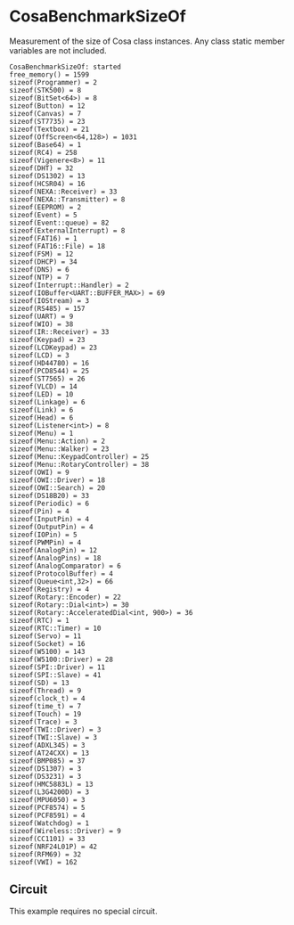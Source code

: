 CosaBenchmarkSizeOf
===================

Measurement of the size of Cosa class instances. Any class static
member variables are not included. 

	CosaBenchmarkSizeOf: started   
	free_memory() = 1599   
	sizeof(Programmer) = 2   
	sizeof(STK500) = 8   
	sizeof(BitSet<64>) = 8   
	sizeof(Button) = 12   
	sizeof(Canvas) = 7   
	sizeof(ST7735) = 23   
	sizeof(Textbox) = 21   
	sizeof(OffScreen<64,128>) = 1031   
	sizeof(Base64) = 1   
	sizeof(RC4) = 258   
	sizeof(Vigenere<8>) = 11   
	sizeof(DHT) = 32   
	sizeof(DS1302) = 13   
	sizeof(HCSR04) = 16   
	sizeof(NEXA::Receiver) = 33   
	sizeof(NEXA::Transmitter) = 8   
	sizeof(EEPROM) = 2   
	sizeof(Event) = 5   
	sizeof(Event::queue) = 82   
	sizeof(ExternalInterrupt) = 8   
	sizeof(FAT16) = 1   
	sizeof(FAT16::File) = 18   
	sizeof(FSM) = 12   
	sizeof(DHCP) = 34   
	sizeof(DNS) = 6   
	sizeof(NTP) = 7   
	sizeof(Interrupt::Handler) = 2   
	sizeof(IOBuffer<UART::BUFFER_MAX>) = 69   
	sizeof(IOStream) = 3   
	sizeof(RS485) = 157   
	sizeof(UART) = 9   
	sizeof(WIO) = 38   
	sizeof(IR::Receiver) = 33   
	sizeof(Keypad) = 23   
	sizeof(LCDKeypad) = 23   
	sizeof(LCD) = 3   
	sizeof(HD44780) = 16   
	sizeof(PCD8544) = 25   
	sizeof(ST7565) = 26   
	sizeof(VLCD) = 14   
	sizeof(LED) = 10   
	sizeof(Linkage) = 6   
	sizeof(Link) = 6   
	sizeof(Head) = 6   
	sizeof(Listener<int>) = 8   
	sizeof(Menu) = 1   
	sizeof(Menu::Action) = 2   
	sizeof(Menu::Walker) = 23   
	sizeof(Menu::KeypadController) = 25   
	sizeof(Menu::RotaryController) = 38   
	sizeof(OWI) = 9   
	sizeof(OWI::Driver) = 18   
	sizeof(OWI::Search) = 20   
	sizeof(DS18B20) = 33   
	sizeof(Periodic) = 6   
	sizeof(Pin) = 4   
	sizeof(InputPin) = 4   
	sizeof(OutputPin) = 4   
	sizeof(IOPin) = 5   
	sizeof(PWMPin) = 4   
	sizeof(AnalogPin) = 12   
	sizeof(AnalogPins) = 18   
	sizeof(AnalogComparator) = 6   
	sizeof(ProtocolBuffer) = 4   
	sizeof(Queue<int,32>) = 66   
	sizeof(Registry) = 4   
	sizeof(Rotary::Encoder) = 22   
	sizeof(Rotary::Dial<int>) = 30   
	sizeof(Rotary::AcceleratedDial<int, 900>) = 36   
	sizeof(RTC) = 1   
	sizeof(RTC::Timer) = 10   
	sizeof(Servo) = 11   
	sizeof(Socket) = 16   
	sizeof(W5100) = 143   
	sizeof(W5100::Driver) = 28   
	sizeof(SPI::Driver) = 11   
	sizeof(SPI::Slave) = 41   
	sizeof(SD) = 13   
	sizeof(Thread) = 9   
	sizeof(clock_t) = 4   
	sizeof(time_t) = 7   
	sizeof(Touch) = 19   
	sizeof(Trace) = 3   
	sizeof(TWI::Driver) = 3   
	sizeof(TWI::Slave) = 3   
	sizeof(ADXL345) = 3   
	sizeof(AT24CXX) = 13   
	sizeof(BMP085) = 37   
	sizeof(DS1307) = 3   
	sizeof(DS3231) = 3   
	sizeof(HMC5883L) = 13   
	sizeof(L3G4200D) = 3   
	sizeof(MPU6050) = 3   
	sizeof(PCF8574) = 5   
	sizeof(PCF8591) = 4   
	sizeof(Watchdog) = 1   
	sizeof(Wireless::Driver) = 9   
	sizeof(CC1101) = 33   
	sizeof(NRF24L01P) = 42   
	sizeof(RFM69) = 32   
	sizeof(VWI) = 162   
   
Circuit
-------
This example requires no special circuit. 




